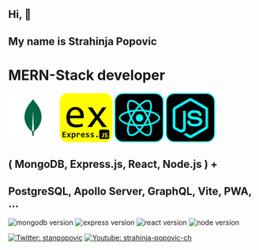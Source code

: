 ## Hi, 👋
## My name is Strahinja Popovic
# MERN-Stack developer
[<img src='./mongodb-icon.png' alt='MongoDB icon image.' height='100' />](./mongodb-icon.png)
[<img src='./expressjs-icon.png' alt='Express.js icon image.' height='100' />](./expressjs-icon.png)
[<img src='./react-icon-readme.png' alt='React icon image.' height='100' />](./react-icon-readme.png)
[<img src='./node-icon-readem.png' alt='Node.js icon image.' height='100' />](./node-icon-readem.png)
## ( MongoDB, Express.js, React, Node.js ) +
## PostgreSQL, Apollo Server, GraphQL, Vite, PWA, ...
![mongodb version](https://img.shields.io/npm/v/mongodb?style=flat&logo=mongodb&label=MongoDB&color=green) ![express version](https://img.shields.io/npm/v/express?logo=express&label=Express.js&labelColor=grey&color=blue) ![react version](https://img.shields.io/npm/v/react?logo=react&label=React%20npm) ![node version](https://img.shields.io/npm/v/node?logo=nodedotjs&label=Node.js%20RTE%20npm) 

<p align="left">
    <a href="https://twitter.com/stanpopovic"><img alt="Twitter: stanpopovic" src="https://img.shields.io/twitter/follow/stanpopovic.svg?style=social" target="_blank" /></a>
    <a href="https://www.youtube.com/@strahinja-popovic-ch"><img alt="Youtube: strahinja-popovic-ch" src="https://img.shields.io/badge/YouTube-red?&logo=youtube&style=social" target="_blank" /></a>
</p>
<!--
**strahinjapopovic/strahinjapopovic** is a ✨ _special_ ✨ repository because its `README.md` (this file) appears on your GitHub profile.

Here are some ideas to get you started:

- 🔭 I’m currently working on ...
- 🌱 I’m currently learning ...
- 👯 I’m looking to collaborate on ...
- 🤔 I’m looking for help with ...
- 💬 Ask me about ...
- 📫 How to reach me: ...
- 😄 Pronouns: ...
- ⚡ Fun fact: ...
-->
